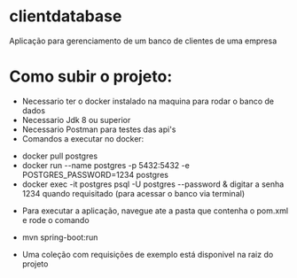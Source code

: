 # clientdatabase
Aplicação para gerenciamento de um banco de clientes de uma empresa

# Como subir o projeto:

- Necessario ter o docker instalado na maquina para rodar o banco de dados
- Necessario Jdk 8 ou superior
- Necessario Postman para testes das api's
- Comandos a executar no docker:

* docker pull postgres
* docker run --name postgres -p 5432:5432 -e POSTGRES_PASSWORD=1234 postgres
* docker exec -it postgres psql -U postgres --password & digitar a senha 1234 quando requisitado (para acessar o banco via terminal)
    
- Para executar a aplicação, navegue ate a pasta que contenha o pom.xml e rode o comando 

* mvn spring-boot:run

- Uma coleção com requisições de exemplo está disponivel na raiz do projeto

